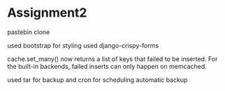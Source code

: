 # Assignment2
pastebin clone

used bootstrap for styling
used django-crispy-forms

cache.set_many() now returns a list of keys that failed to be inserted. For the built-in backends, failed inserts can only happen on memcached.

used tar for backup and cron for scheduling automatic backup
